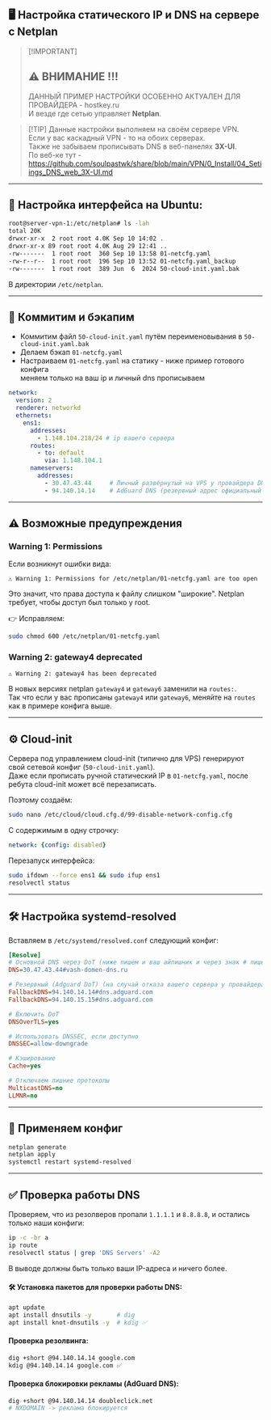 ## 🖥 Настройка статического IP и DNS на сервере с Netplan 

> \[!IMPORTANT]
> ## ⚠️ ВНИМАНИЕ !!!
> ДАННЫЙ ПРИМЕР НАСТРОЙКИ ОСОБЕННО АКТУАЛЕН ДЛЯ ПРОВАЙДЕРА - hostkey.ru  
> И везде где сетью управляет **Netplan**.

> \[!TIP]
> Данные настройки выполняем на своём сервере VPN. <br>
> Если у вас каскадный VPN - то на обоих серверах. <br>
> Также не забываем прописывать DNS в веб-панелях **3X-UI**. <br>
> По веб-ке тут - https://github.com/soulpastwk/share/blob/main/VPN/0_Install/04_Setiings_DNS_web_3X-UI.md 
---

## 🔧 Настройка интерфейса на Ubuntu:

```bash
root@server-vpn-1:/etc/netplan# ls -lah
total 20K
drwxr-xr-x  2 root root 4.0K Sep 10 14:02 .
drwxr-xr-x 89 root root 4.0K Aug 29 12:41 ..
-rw-------  1 root root  360 Sep 10 13:58 01-netcfg.yaml
-rw-r--r--  1 root root  196 Sep 10 13:52 01-netcfg.yaml_backup
-rw-------  1 root root  389 Jun  6  2024 50-cloud-init.yaml.bak
````

В директории `/etc/netplan`.

---

## 💾 Коммитим и бэкапим

* Коммитим файл `50-cloud-init.yaml` путём переименовывания в `50-cloud-init.yaml.bak`
* Делаем бэкап `01-netcfg.yaml`
* Настраиваем `01-netcfg.yaml` на статику - ниже пример готового конфига <br>
  меняем только на ваш ip и личный dns прописываем

```yaml
network:
  version: 2
  renderer: networkd
  ethernets:
    ens1:
      addresses:
        - 1.148.104.218/24 # ip вашего сервера
      routes:
        - to: default
          via: 1.148.104.1 
      nameservers:
        addresses:
          - 30.47.43.44     # Личный развёрнутый на VPS у провайдера DNS-сервер (AdGuard Home)
          - 94.140.14.14    # AdGuard DNS (резервный адрес официальный AdGuard)
```

---

## ⚠️ Возможные предупреждения

### Warning 1: Permissions

Если возникнут ошибки вида:

```
⚠️ Warning 1: Permissions for /etc/netplan/01-netcfg.yaml are too open
```

Это значит, что права доступа к файлу слишком "широкие".
Netplan требует, чтобы доступ был только у root.

👉 Исправляем:

```bash
sudo chmod 600 /etc/netplan/01-netcfg.yaml
```

### Warning 2: gateway4 deprecated

```
⚠️ Warning 2: gateway4 has been deprecated
```

В новых версиях netplan `gateway4` и `gateway6` заменили на `routes:`. <br>
Так что если у вас прописаны `gateway4` или `gateway6`, меняйте на `routes` как в примере конфига выше.

---

## ⚙️ Cloud-init

Сервера под управлением cloud-init (типично для VPS) генерируют свой сетевой конфиг (`50-cloud-init.yaml`). <br>
Даже если прописать ручной статический IP в `01-netcfg.yaml`, после ребута cloud-init может всё перезаписать.

Поэтому создаём:

```bash
sudo nano /etc/cloud/cloud.cfg.d/99-disable-network-config.cfg
```

С содержимым в одну строчку:

```yaml
network: {config: disabled}
```

Перезапуск интерфейса:

```bash
sudo ifdown --force ens1 && sudo ifup ens1
resolvectl status
```
---

## 🛠 Настройка systemd-resolved

Вставляем в `/etc/systemd/resolved.conf` следующий конфиг:

```ini
[Resolve]
# Основной DNS через DoT (ниже пишем и ваш айпишник и через знак # пишем доменное имя вашего ДНС - это синтаксис DoT)
DNS=30.47.43.44#vash-domen-dns.ru

# Резервный (Adguard DoT) (на случай отказа вашего сервера у провайдера)
FallbackDNS=94.140.14.14#dns.adguard.com
FallbackDNS=94.140.15.15#dns.adguard.com

# Включить DoT
DNSOverTLS=yes

# Использовать DNSSEC, если доступно
DNSSEC=allow-downgrade

# Кэширование
Cache=yes

# Отключаем лишние протоколы
MulticastDNS=no
LLMNR=no
```

---

## 🚀 Применяем конфиг

```bash
netplan generate
netplan apply
systemctl restart systemd-resolved
```

---

## ✅ Проверка работы DNS

Проверяем, что из резолверов пропали `1.1.1.1` и `8.8.8.8`, и остались только наши конфиги:

```bash
ip -c -br a
ip route
resolvectl status | grep 'DNS Servers' -A2
```

В выводе должны быть только ваши IP-адреса и ничего более.

#### 🛠 Установка пакетов для проверки работы DNS:

```bash
apt update
apt install dnsutils -y       # dig
apt install knot-dnsutils -y  # kdig ✅
```

#### Проверка резолвинга:

```bash
dig +short @94.140.14.14 google.com
kdig @94.140.14.14 google.com ✅
```

#### Проверка блокировки рекламы (AdGuard DNS):

```bash
dig +short @94.140.14.14 doubleclick.net
# NXDOMAIN -> реклама блокируется
```

